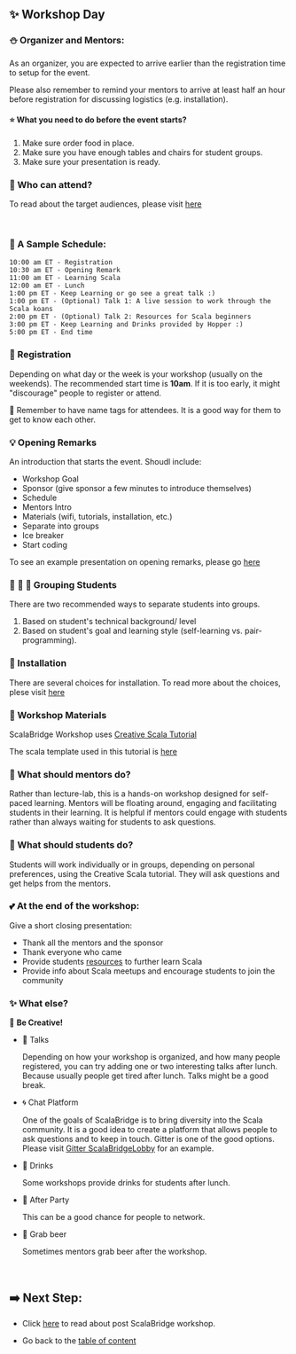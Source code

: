 ## :sparkles: Workshop Day

### :snowman: Organizer and Mentors:
As an organizer, you are expected to arrive earlier than the registration time to setup for the event.

Please also remember to remind your mentors to arrive at least half an hour before registration for discussing logistics (e.g. installation).

#### :star: What you need to do before the event starts?
1. Make sure order food in place.
2. Make sure you have enough tables and chairs for student groups.
3. Make sure your presentation is ready.


### :dog: Who can attend?
To read about the target audiences, please visit [here](../who-can-attend.md)


<br>

### :calendar: A Sample Schedule:

```test
10:00 am ET - Registration
10:30 am ET - Opening Remark
11:00 am ET - Learning Scala
12:00 am ET - Lunch
1:00 pm ET - Keep Learning or go see a great talk :)
1:00 pm ET - (Optional) Talk 1: A live session to work through the Scala koans
2:00 pm ET - (Optional) Talk 2: Resources for Scala beginners
3:00 pm ET - Keep Learning and Drinks provided by Hopper :)
5:00 pm ET - End time
```


### :pushpin: Registration
Depending on what day or the week is your workshop (usually on the weekends). The recommended start time is **10am**. If it is too early, it might "discourage" people to register or attend.


:name_badge: Remember to have name tags for attendees. It is a good way for them to get to know each other.


### :bulb: Opening Remarks
An introduction that starts the event. Shoudl include:
- Workshop Goal
- Sponsor (give sponsor a few minutes to introduce themselves)
- Schedule
- Mentors Intro
- Materials (wifi, tutorials, installation, etc.)
- Separate into groups
- Ice breaker
- Start coding


To see an example presentation on opening remarks, please go [here](../workshop-resources/ScalaBridge%20-%20NYC%202018.pdf)


### :couple: :two_women_holding_hands: :two_men_holding_hands: Grouping Students
There are two recommended ways to separate students into groups.
1. Based on student's technical background/ level
2. Based on student's goal and learning style (self-learning vs. pair-programming).


### :hammer: Installation
There are several choices for installation. To read more about the choices, plese visit [here](../workshop-resources/installation.md)


### :bookmark_tabs: Workshop Materials
ScalaBridge Workshop uses [Creative Scala Tutorial](http://creativescala.org/creative-scala.html)

The scala template used in this tutorial is [here](https://github.com/underscoreio/creative-scala-template)


### :school: What should mentors do?
Rather than lecture-lab, this is a hands-on workshop designed for self-paced learning. Mentors will be floating around, engaging and facilitating students in their learning. It is helpful if mentors could engage with students rather than always waiting for students to ask questions.

### :school_satchel: What should students do?
Students will work individually or in groups, depending on personal preferences, using the Creative Scala tutorial. They will ask questions and get helps from the mentors.


### :two_hearts: At the end of the workshop:
Give a short closing presentation:
- Thank all the mentors and the sponsor
- Thank everyone who came
- Provide students [resources](https://scalabridge.gitbooks.io/curriculum/content/resources.html) to further learn Scala
- Provide info about Scala meetups and encourage students to join the community


### :sparkles: What else?

:ghost: **Be Creative!**

- :circus_tent: Talks
   
   Depending on how your workshop is organized, and how many people registered, you can try adding one or two interesting talks after lunch. Because usually people get tired after lunch. Talks might be a good break.

- :cyclone: Chat Platform

   One of the goals of ScalaBridge is to bring diversity into the Scala community. It is a good idea to create a platform that allows people to ask questions and to keep in touch. Gitter is one of the good options. Please visit [Gitter ScalaBridgeLobby](https://gitter.im/scalabridgeboston/Lobby) for an example.


- :beers: Drinks

   Some workshops provide drinks for students after lunch.
   
- :tada: After Party

   This can be a good chance for people to network.
   
- :beer: Grab beer

   Sometimes mentors grab beer after the workshop.
   

<br>

## :arrow_right: Next Step:
- Click [here](./post-workshop.md) to read about post ScalaBridge workshop.

- Go back to the [table of content](../README.md)